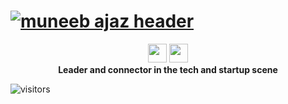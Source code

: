 # [![muneeb ajaz header](https://mianmuneebajaz.github.io/resume/assets/img/header.jpg)](https://mianmuneebajaz.github.io)

<p align='center'>
<a href="https://www.buymeacoffee.com/mmoscosa" target="_blank"><img height="30" src="https://img.buymeacoffee.com/api/?name=mmoscosa&size=300&bg-image=bmc"></a>
<a href="https://www.linkedin.com/in/mianmuneebajaz/" target="_blank"><img height="30" src="https://mianmuneebajaz.github.io/resume/assets/img/Linkedin-logo.png"></a>
<br/>
<strong>Leader and connector in the tech and startup scene</strong>
</p>

![visitors](https://visitor-badge.glitch.me/badge?page_id=mianmuneebajaz)
